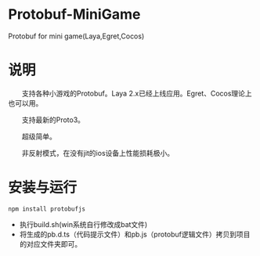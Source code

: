 # Protobuf-MiniGame
Protobuf for mini game(Laya,Egret,Cocos)
# 说明
&emsp;&emsp;支持各种小游戏的Protobuf。Laya 2.x已经上线应用。Egret、Cocos理论上也可以用。

&emsp;&emsp;支持最新的Proto3。

&emsp;&emsp;超级简单。

&emsp;&emsp;非反射模式，在没有jit的ios设备上性能损耗极小。

# 安装与运行
```
npm install protobufjs
```
* 执行build.sh(win系统自行修改成bat文件)
* 将生成的pb.d.ts（代码提示文件）和pb.js（protobuf逻辑文件）拷贝到项目的对应文件夹即可。
